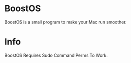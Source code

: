 # BoostOS
BoostOS is a small program to make your Mac run smoother.

# Info

BoostOS Requires Sudo Command Perms To Work.
